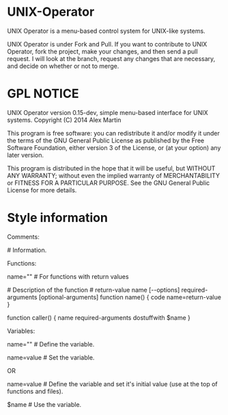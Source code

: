 UNIX-Operator
=============

UNIX Operator is a menu-based control system for UNIX-like systems.

UNIX Operator is under Fork and Pull. If you want to contribute to UNIX Operator, fork the project, make your changes, and then send a pull request. I will look at the branch, request any changes that are necessary, and decide on whether or not to merge.

GPL NOTICE
==========

UNIX Operator version 0.15-dev, simple menu-based interface for UNIX systems.
Copyright (C) 2014  Alex Martin

This program is free software: you can redistribute it and/or modify
it under the terms of the GNU General Public License as published by
the Free Software Foundation, either version 3 of the License, or
(at your option) any later version.

This program is distributed in the hope that it will be useful,
but WITHOUT ANY WARRANTY; without even the implied warranty of
MERCHANTABILITY or FITNESS FOR A PARTICULAR PURPOSE.  See the
GNU General Public License for more details.

Style information
=================

Comments:

\# Information.

Functions:

name="" \# For functions with return values

\# Description of the function
\# return-value name [--options] required-arguments [optional-arguments]
function name() {
code
name=return-value
}

function caller() {
name required-arguments
dostuffwith $name
}

Variables:

name="" \# Define the variable.

name=value \# Set the variable.

OR

name=value \# Define the variable and set it's initial value (use at the top of functions and files).

$name \# Use the variable.
